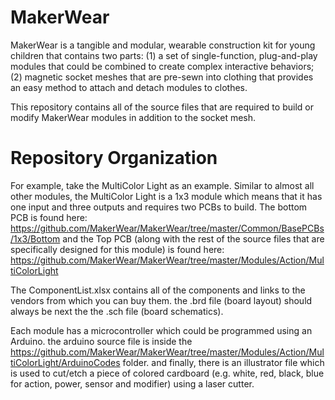 # MakerWear
MakerWear is a tangible and modular, wearable construction kit for young children that contains two parts: (1) a set of single-function, plug-and-play modules that could be combined to create complex interactive behaviors; (2) magnetic socket meshes that are pre-sewn into clothing that provides an easy method to attach and detach modules to clothes.

This repository contains all of the source files that are required to build or modify MakerWear modules in addition to the socket mesh.

# Repository Organization
For example, take the MultiColor Light as an example. Similar to almost all other modules, the MultiColor Light is a 1x3 module which means that it has one input and three outputs and requires two PCBs to build. The bottom PCB is found here: https://github.com/MakerWear/MakerWear/tree/master/Common/BasePCBs/1x3/Bottom and the Top PCB (along with the rest of the source files that are specifically designed for this module) is found here: https://github.com/MakerWear/MakerWear/tree/master/Modules/Action/MultiColorLight

The ComponentList.xlsx contains all of the components and links to the vendors from which you can buy them. the .brd file (board layout) should always be next the the .sch file (board schematics).

Each module has a microcontroller which could be programmed using an Arduino. the arduino source file is inside the https://github.com/MakerWear/MakerWear/tree/master/Modules/Action/MultiColorLight/ArduinoCodes folder. and finally, there is an illustrator file which is used to cut/etch a piece of colored cardboard (e.g. white, red, black, blue for action, power, sensor and modifier) using a laser cutter.

